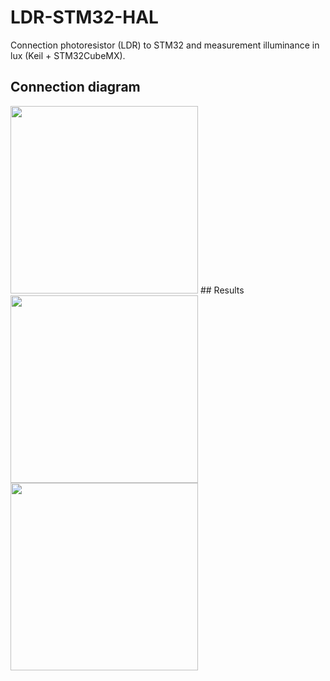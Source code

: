 # LDR-STM32-HAL
Connection photoresistor (LDR) to STM32 and measurement illuminance in lux (Keil + STM32CubeMX).
## Connection diagram
<img src="https://cxemka.com/upload/art/photocell/photocell_stm32_connection.svg" width="300"/>
## Results
<img src="https://cxemka.com/upload/art/photocell/watch_lux.png" width="300"/>
<img src="https://cxemka.com/upload/art/photocell/prntf_lux.png" width="300"/>
